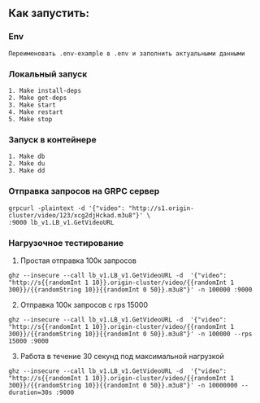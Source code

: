 ## Как запустить:

### Env

```
Переименовать .env-example в .env и заполнить актуальными данными
```

### Локальный запуск

```
1. Make install-deps
2. Make get-deps
3. Make start
4. Make restart
5. Make stop
```

### Запуск в контейнере

```
1. Make db
2. Make du
3. Make dd
```

### Отправка запросов на GRPC сервер

```
grpcurl -plaintext -d '{"video": "http://s1.origin-cluster/video/123/xcg2djHckad.m3u8"}' \
:9000 lb_v1.LB_v1.GetVideoURL
```

### Нагрузочное тестирование

1. Простая отправка 100к запросов

```
ghz --insecure --call lb_v1.LB_v1.GetVideoURL -d  '{"video": "http://s{{randomInt 1 10}}.origin-cluster/video/{{randomInt 1 300}}/{{randomString 10}}{{randomInt 0 50}}.m3u8"}' -n 100000 :9000
```

2. Отправка 100к запросов с rps 15000

```
ghz --insecure --call lb_v1.LB_v1.GetVideoURL -d  '{"video": "http://s{{randomInt 1 10}}.origin-cluster/video/{{randomInt 1 300}}/{{randomString 10}}{{randomInt 0 50}}.m3u8"}' -n 100000 --rps 15000 :9000
```

3. Работа в течение 30 секунд под максимальной нагрузкой

```
ghz --insecure --call lb_v1.LB_v1.GetVideoURL -d  '{"video": "http://s{{randomInt 1 10}}.origin-cluster/video/{{randomInt 1 300}}/{{randomString 10}}{{randomInt 0 50}}.m3u8"}' -n 10000000 --duration=30s :9000
```
